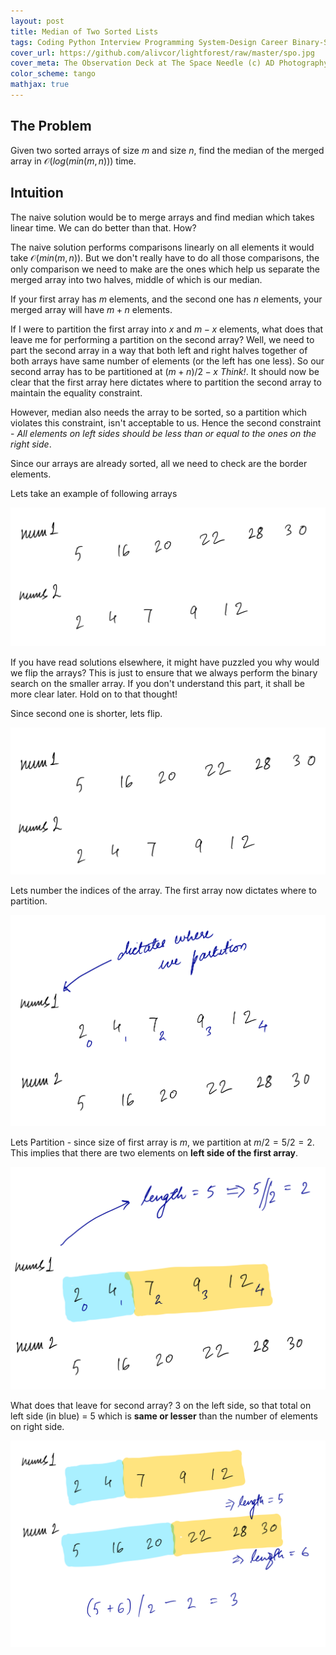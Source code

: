 ```yaml
---
layout: post
title: Median of Two Sorted Lists
tags: Coding Python Interview Programming System-Design Career Binary-Search Arrays
cover_url: https://github.com/alivcor/lightforest/raw/master/spo.jpg
cover_meta: The Observation Deck at The Space Needle (c) AD Photography
color_scheme: tango
mathjax: true
---
```

<style TYPE="text/css">
code.has-jax {font: inherit; font-size: 100%; background: inherit; border: inherit;}
</style>
<script type="text/x-mathjax-config">
MathJax.Hub.Config({
    tex2jax: {
        inlineMath: [['$','$']],
        skipTags: ['script', 'noscript', 'style', 'textarea', 'pre'] // removed 'code' entry
    }
});
MathJax.Hub.Queue(function() {
    var all = MathJax.Hub.getAllJax(), i;
    for(i = 0; i < all.length; i += 1) {
        all[i].SourceElement().parentNode.className += ' has-jax';
    }
});
</script>
<script type="text/javascript" src="https://cdnjs.cloudflare.com/ajax/libs/mathjax/2.7.4/MathJax.js?config=TeX-AMS_HTML-full"></script>

## The Problem

Given two sorted arrays of size $m$ and size $n$, find the median of the merged array in $\mathcal{O}(log(min(m, n)))$ time.

## Intuition

The naive solution would be to merge arrays and find median which takes linear time. We can do better than that. How? 

The naive solution performs comparisons linearly on all elements it would take $\mathcal{O}(min(m, n))$. But we don't really have to do all those comparisons, the only comparison we need to make are the ones which help us separate the merged array into two halves, middle of which is our median.

If your first array has $m$ elements, and the second one has $n$ elements, your merged array will have $m+n$ elements.

If I were to partition the first array into $x$ and $m-x$ elements, what does that leave me for performing a partition on the second array? Well, we need to part the second array in a way that both left and right halves together of both arrays have same number of elements (or the left has one less). So our second array has to be partitioned at $(m+n)/2 - x$ _Think!_. It should now be clear that the first array here dictates where to partition the second array to maintain the equality constraint.

However, median also needs the array to be sorted, so a partition which violates this constraint, isn't acceptable to us. Hence the second constraint - _All elements on left sides should be less than or equal to the ones on the right side_. 

Since our arrays are already sorted, all we need to check are the border elements.

Lets take an example of following arrays

<img src="https://github.com/alivcor/lightforest/raw/master/mergesorted1.png"/>

If you have read solutions elsewhere, it might have puzzled you why would we flip the arrays? This is just to ensure that we always perform the binary search on the smaller array. If you don't understand this part, it shall be more clear later. Hold on to that thought!

Since second one is shorter, lets flip.

<img src="https://github.com/alivcor/lightforest/raw/master/mergesorted2.png"/>

Lets number the indices of the array. The first array now dictates where to partition.

<img src="https://github.com/alivcor/lightforest/raw/master/mergesorted3.png"/>

Lets Partition - since size of first array is $m$, we partition at $m/2 = 5/2 = 2$. This implies that there are two elements on **left side of the first array**. 

<img src="https://github.com/alivcor/lightforest/raw/master/mergesorted4.png"/>

What does that leave for second array? $3$ on the left side, so that total on left side (in blue) = $5$ which is **same or lesser** than the number of elements on right side.


<img src="https://github.com/alivcor/lightforest/raw/master/mergesorted5.png"/>

